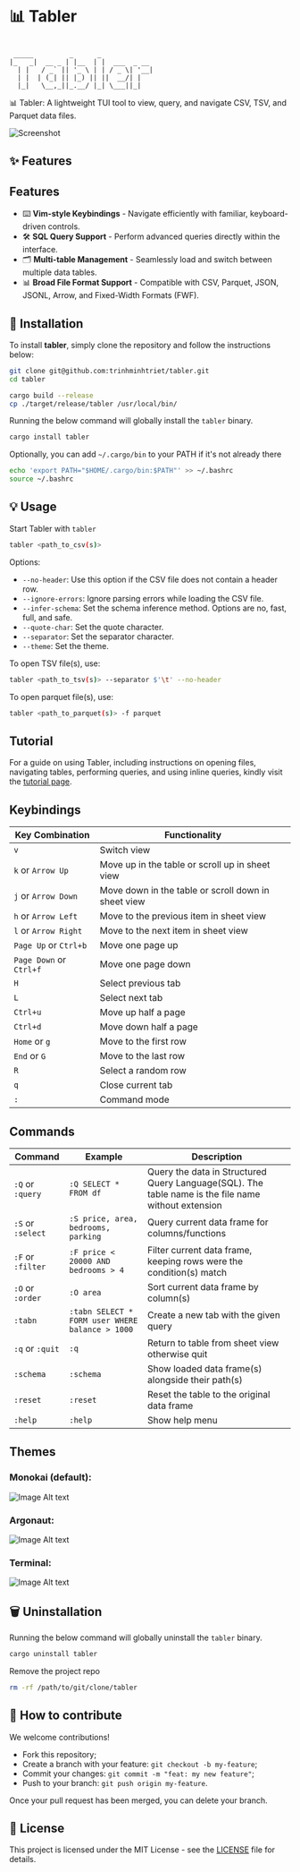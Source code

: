 # 📊 Tabler

```text

 _____         _      _
|_   _|  __ _ | |__  | |  ___  _ __
  | |   / _` || '_ \ | | / _ \| '__|
  | |  | (_| || |_) || ||  __/| |
  |_|   \__,_||_.__/ |_| \___||_|

```

📊 Tabler: A lightweight TUI tool to view, query, and navigate CSV, TSV, and Parquet data files.

![Screenshot](/images/screenshot.png "Screenshot")

## ✨ Features

## Features

- ⌨️ **Vim-style Keybindings** - Navigate efficiently with familiar, keyboard-driven controls.
- 🛠️ **SQL Query Support** - Perform advanced queries directly within the interface.
- 🗂️ **Multi-table Management** - Seamlessly load and switch between multiple data tables.
- 📊 **Broad File Format Support** - Compatible with CSV, Parquet, JSON, JSONL, Arrow, and Fixed-Width Formats (FWF).

## 🚀 Installation

To install **tabler**, simply clone the repository and follow the instructions below:

```bash
git clone git@github.com:trinhminhtriet/tabler.git
cd tabler

cargo build --release
cp ./target/release/tabler /usr/local/bin/
```

Running the below command will globally install the `tabler` binary.

```bash
cargo install tabler
```

Optionally, you can add `~/.cargo/bin` to your PATH if it's not already there

```bash
echo 'export PATH="$HOME/.cargo/bin:$PATH"' >> ~/.bashrc
source ~/.bashrc
```

## 💡 Usage

Start Tabler with `tabler`

```bash
tabler <path_to_csv(s)>
```

Options:

- `--no-header`: Use this option if the CSV file does not contain a header row.
- `--ignore-errors`: Ignore parsing errors while loading the CSV file.
- `--infer-schema`: Set the schema inference method. Options are no, fast, full, and safe.
- `--quote-char`: Set the quote character.
- `--separator`: Set the separator character.
- `--theme`: Set the theme.

To open TSV file(s), use:

```bash
tabler <path_to_tsv(s)> --separator $'\t' --no-header
```

To open parquet file(s), use:

```bash
tabler <path_to_parquet(s)> -f parquet
```

## Tutorial

For a guide on using Tabler, including instructions on opening files, navigating tables, performing queries, and using inline queries, kindly visit the [tutorial page](https://github.com/trinhminhtriet/tabler/blob/master/tutorial/tutorial.md).

## Keybindings️

| Key Combination         | Functionality                                       |
| ----------------------- | --------------------------------------------------- |
| `v`                     | Switch view                                         |
| `k` or `Arrow Up`       | Move up in the table or scroll up in sheet view     |
| `j` or `Arrow Down`     | Move down in the table or scroll down in sheet view |
| `h` or `Arrow Left`     | Move to the previous item in sheet view             |
| `l` or `Arrow Right`    | Move to the next item in sheet view                 |
| `Page Up` or `Ctrl+b`   | Move one page up                                    |
| `Page Down` or `Ctrl+f` | Move one page down                                  |
| `H`                     | Select previous tab                                 |
| `L`                     | Select next tab                                     |
| `Ctrl+u`                | Move up half a page                                 |
| `Ctrl+d`                | Move down half a page                               |
| `Home` or `g`           | Move to the first row                               |
| `End` or `G`            | Move to the last row                                |
| `R`                     | Select a random row                                 |
| `q`                     | Close current tab                                   |
| `:`                     | Command mode                                        |

## Commands

| Command           | Example                                         | Description                                                                                         |
| ----------------- | ----------------------------------------------- | --------------------------------------------------------------------------------------------------- |
| `:Q` or `:query`  | `:Q SELECT * FROM df`                           | Query the data in Structured Query Language(SQL). The table name is the file name without extension |
| `:S` or `:select` | `:S price, area, bedrooms, parking`             | Query current data frame for columns/functions                                                      |
| `:F` or `:filter` | `:F price < 20000 AND bedrooms > 4`             | Filter current data frame, keeping rows were the condition(s) match                                 |
| `:O` or `:order`  | `:O area`                                       | Sort current data frame by column(s)                                                                |
| `:tabn`           | `:tabn SELECT * FORM user WHERE balance > 1000` | Create a new tab with the given query                                                               |
| `:q` or `:quit`   | `:q`                                            | Return to table from sheet view otherwise quit                                                      |
| `:schema`         | `:schema`                                       | Show loaded data frame(s) alongside their path(s)                                                   |
| `:reset`          | `:reset`                                        | Reset the table to the original data frame                                                          |
| `:help`           | `:help`                                         | Show help menu                                                                                      |

## Themes

### Monokai (default):

![Image Alt text](/images/theme-monokai.png "Monokai")

### Argonaut:

![Image Alt text](/images/theme-argonaut.png "Argonaut")

### Terminal:

![Image Alt text](/images/theme-terminal.png "Terminal")

## 🗑️ Uninstallation

Running the below command will globally uninstall the `tabler` binary.

```bash
cargo uninstall tabler
```

Remove the project repo

```bash
rm -rf /path/to/git/clone/tabler
```

## 🤝 How to contribute

We welcome contributions!

- Fork this repository;
- Create a branch with your feature: `git checkout -b my-feature`;
- Commit your changes: `git commit -m "feat: my new feature"`;
- Push to your branch: `git push origin my-feature`.

Once your pull request has been merged, you can delete your branch.

## 📝 License

This project is licensed under the MIT License - see the [LICENSE](LICENSE) file for details.
